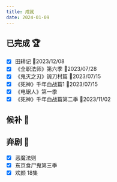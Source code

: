 ```yaml
---
title: 成就
date: 2024-01-09
---
```


## 已完成 :trophy:

- [x] 田耕记 :date:2023/12/08
- [x] 《全职法师》第六季 :date:2023/07/28
- [x] 《鬼灭之刃》锻刀村篇 :date:2023/07/15
- [x] 《死神》千年血战篇1   :date:2023/07/15
- [x] 《电锯人》第一季
- [x] 《死神》千年血战篇第二季 :date:2023/11/02

## 候补 :memo:

## 弃剧 :no_entry_sign:

- [x] 恶魔法则
- [x] 东京食尸鬼第三季
- [x] 欢颜 18集
